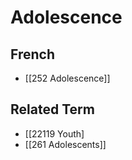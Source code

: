 # Adolescence  

## French

- [[252 Adolescence]]  

## Related Term

- [[22119 Youth]
- [[261 Adolescents]]  

